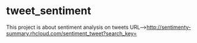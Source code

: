 # tweet_sentiment
This project is about sentiment analysis on tweets
URL-->http://sentimenty-summary.rhcloud.com/sentiment_tweet?search_key=<KEYWORD>
